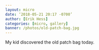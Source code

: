 ```yaml
---
layout: micro
date: ‘2018-05-21 20:17 -0700’
author: [Erik Hess]
categories: [micro, gallery]
banner: /photos/old-patch-bag.jpg
---
```


My kid discovered the old patch bag today.